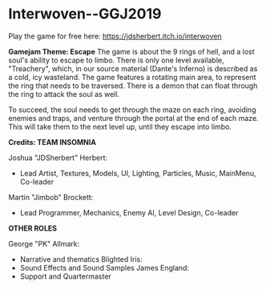 # Interwoven--GGJ2019
Play the game for free here: https://jdsherbert.itch.io/interwoven

**Gamejam Theme: Escape**
The game is about the 9 rings of hell, and a lost soul's ability to escape to limbo.
There is only one level available, "Treachery", which, in our source material (Dante's Inferno) is described as a cold, icy wasteland. The game features a rotating main area, to represent the ring that needs to be traversed. There is a demon that can float through the ring to attack the soul as well.

To succeed, the soul needs to get through the maze on each ring, avoiding enemies and traps, and venture through the portal at the end of each maze. This will take them to the next level up, until they escape into limbo.

**Credits: TEAM INSOMNIA**

Joshua "JDSherbert" Herbert:
 - Lead Artist, Textures, Models, UI, Lighting, Particles, Music, MainMenu, Co-leader

Martin "Jimbob" Brockett:
- Lead Programmer, Mechanics, Enemy AI, Level Design, Co-leader

**OTHER ROLES**

George "PK" Allmark:
 - Narrative and thematics
Blighted Iris:
 - Sound Effects and Sound Samples
James England:
 - Support and Quartermaster

